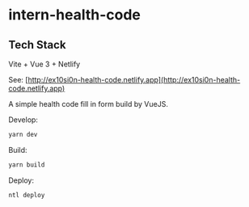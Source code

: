 # intern-health-code

## Tech Stack

Vite + Vue 3 + Netlify

See: [http://ex10si0n-health-code.netlify.app](http://ex10si0n-health-code.netlify.app)

A simple health code fill in form build by VueJS.

Develop:

```bash
yarn dev
```

Build:

```bash
yarn build
```

Deploy:

```bash
ntl deploy
```

